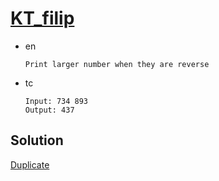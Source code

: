 # [KT_filip](https://open.kattis.com/problems/filip)

* en

  ```en
  Print larger number when they are reverse

  ```

* tc

  ```tc
  Input: 734 893
  Output: 437
  ```

## Solution

[Duplicate](./BJ_2908.md)
